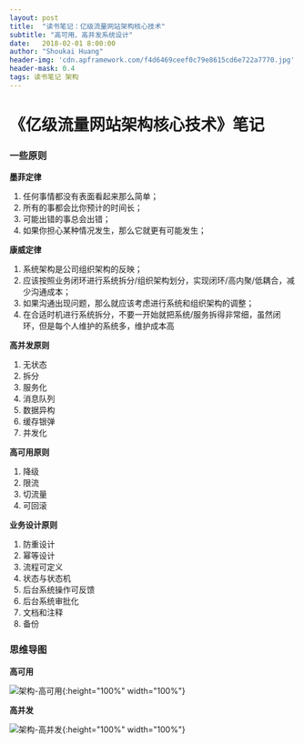 ```yaml
---
layout: post
title:  "读书笔记：亿级流量网站架构核心技术"
subtitle: "高可用、高并发系统设计"
date:   2018-02-01 8:00:00
author: "Shoukai Huang"
header-img: 'cdn.apframework.com/f4d6469ceef0c79e8615cd6e722a7770.jpg'
header-mask: 0.4
tags: 读书笔记 架构
---
```


# 《亿级流量网站架构核心技术》笔记

### 一些原则

**墨菲定律**

1. 任何事情都没有表面看起来那么简单；
2. 所有的事都会比你预计的时间长；
3. 可能出错的事总会出错；
4. 如果你担心某种情况发生，那么它就更有可能发生；

**康威定律**

1. 系统架构是公司组织架构的反映；
2. 应该按照业务闭环进行系统拆分/组织架构划分，实现闭环/高内聚/低耦合，减少沟通成本；
3. 如果沟通出现问题，那么就应该考虑进行系统和组织架构的调整；
4. 在合适时机进行系统拆分，不要一开始就把系统/服务拆得非常细，虽然闭环，但是每个人维护的系统多，维护成本高

**高并发原则**

1. 无状态
2. 拆分
3. 服务化
4. 消息队列
5. 数据异构
6. 缓存银弹
7. 并发化

**高可用原则**

1. 降级
2. 限流
3. 切流量
4. 可回滚

**业务设计原则**

1. 防重设计
2. 幂等设计
3. 流程可定义
4. 状态与状态机
5. 后台系统操作可反馈
6. 后台系统审批化
7. 文档和注释
8. 备份

### 思维导图

**高可用**

![架构-高可用](http://cdn.apframework.com/架构-高可用.png){:height="100%" width="100%"}

**高并发**

![架构-高并发](http://cdn.apframework.com/架构-高并发.png){:height="100%" width="100%"}

